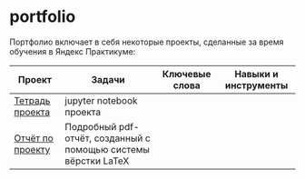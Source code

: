# portfolio
Портфолио включает в себя некоторые проекты, сделанные за время обучения в Яндекс Практикуме:


| Проект | Задачи |  Ключевые слова |  Навыки и инструменты |
| --- | --- | --- | --- |
|  [Тетрадь проекта](nlp_toxic_comments) | jupyter notebook проекта | ||
| [Отчёт по проекту](https://github.com/xEsseax/portfolio/blob/83ed21a4325439910cdf3d052e71a8073ada5ce8/telecom%20customers%20churn/YP_diploma_report.pdf) | Подробный pdf-отчёт, созданный с помощью системы вёрстки LaTeX |||


